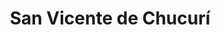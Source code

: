 ---
title: San Vicente de Chucurí
url: /san-vicente-de-chucuri/
latitude: 6.873
longitude: -73.401
---